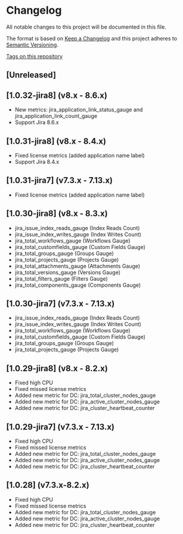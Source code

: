 # Changelog

All notable changes to this project will be documented in this file.

The format is based on [Keep a Changelog](http://keepachangelog.com/en/1.0.0/)
and this project adheres to [Semantic Versioning](http://semver.org/spec/v2.0.0.html).

[Tags on this repository](https://github.com/AndreyVMarkelov/jira-prometheus-exporter/releases)

## [Unreleased]

## [1.0.32-jira8] (v8.x - 8.6.x)

- New metrics: jira_application_link_status_gauge and jira_application_link_count_gauge
- Support Jira 8.6.x

## [1.0.31-jira8] (v8.x - 8.4.x)

- Fixed license metrics (added application name label)
- Support Jira 8.4.x

## [1.0.31-jira7] (v7.3.x - 7.13.x)

- Fixed license metrics (added application name label)

## [1.0.30-jira8] (v8.x - 8.3.x)

- jira_issue_index_reads_gauge (Index Reads Count)
- jira_issue_index_writes_gauge (Index Writes Count)
- jira_total_workflows_gauge (Workflows Gauge)
- jira_total_customfields_gauge (Custom Fields Gauge)
- jira_total_groups_gauge (Groups Gauge)
- jira_total_projects_gauge (Projects Gauge)
- jira_total_attachments_gauge (Attachments Gauge)
- jira_total_versions_gauge (Versions Gauge)
- jira_total_filters_gauge (Filters Gauge)
- jira_total_components_gauge (Components Gauge)

## [1.0.30-jira7] (v7.3.x - 7.13.x)

- jira_issue_index_reads_gauge (Index Reads Count)
- jira_issue_index_writes_gauge (Index Writes Count)
- jira_total_workflows_gauge (Workflows Gauge)
- jira_total_customfields_gauge (Custom Fields Gauge)
- jira_total_groups_gauge (Groups Gauge)
- jira_total_projects_gauge (Projects Gauge)

## [1.0.29-jira8] (v8.x - 8.2.x)

- Fixed high CPU
- Fixed missed license metrics
- Added new metric for DC: jira_total_cluster_nodes_gauge
- Added new metric for DC: jira_active_cluster_nodes_gauge
- Added new metric for DC: jira_cluster_heartbeat_counter

## [1.0.29-jira7] (v7.3.x - 7.13.x)

- Fixed high CPU
- Fixed missed license metrics
- Added new metric for DC: jira_total_cluster_nodes_gauge
- Added new metric for DC: jira_active_cluster_nodes_gauge
- Added new metric for DC: jira_cluster_heartbeat_counter

## [1.0.28] (v7.3.x-8.2.x)

- Fixed high CPU
- Fixed missed license metrics
- Added new metric for DC: jira_total_cluster_nodes_gauge
- Added new metric for DC: jira_active_cluster_nodes_gauge
- Added new metric for DC: jira_cluster_heartbeat_counter
